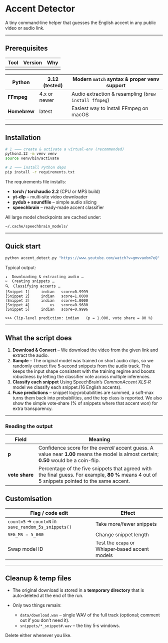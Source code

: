 # Accent Detector

A tiny command‑line helper that guesses the English accent in any public video or audio link.

---

## Prerequisites

| Tool | Version | Why |
| ---- | ------- | --- |
|      |         |     |

| **Python**   | **3.12** (tested) | Modern `match` syntax & proper venv support           |
| ------------ | ----------------- | ----------------------------------------------------- |
| **FFmpeg**   | 4.x or newer      | Audio extraction & resampling (`brew install ffmpeg`) |
| **Homebrew** | latest            | Easiest way to install FFmpeg on macOS                |

---

## Installation

```bash
# 1 ⸺ create & activate a virtual‑env (recommended)
python3.12 -m venv venv
source venv/bin/activate

# 2 ⸺ install Python deps
pip install -r requirements.txt
```

The requirements file installs:

* **torch / torchaudio 2.2** (CPU or MPS build)
* **yt‑dlp** – multi‑site video downloader
* **pydub + soundfile** – simple audio slicing
* **speechbrain** – ready‑made accent classifier

All large model checkpoints are cached under:

```
~/.cache/speechbrain_models/
```

---

## Quick start

```bash
python accent_detect.py "https://www.youtube.com/watch?v=gmvvaobm7eQ"
```

Typical output:

```
↓  Downloading & extracting audio …
✂︎  Creating snippets …
🔍  Classifying accents …
[Snippet 1]     indian   score=0.9999
[Snippet 2]     indian   score=1.0000
[Snippet 3]     indian   score=1.0000
[Snippet 4]         us   score=0.9680
[Snippet 5]     indian   score=0.9996

>>> Clip‑level prediction: indian   (p = 1.000, vote share = 80 %)
```

---

## What the script does

1. **Download & Convert** – We download the video from the given link and extract the audio.
2. **Sample** – The original model was trained on short audio clips, so we randomly extract five 5‑second snippets from the audio track. This keeps the input shape consistent with the training regime and boosts robustness by letting the classifier vote across multiple inferences.
3. **Classify each snippet** Using SpeechBrain’s *CommonAccent XLS‑R* model we classify each snippet.(16 English accents).
4. **Fuse predictions** – snippet log‑probabilities are summed, a soft‑max turns them back into probabilities, and the top class is reported. We also show the simple vote‑share (% of snippets where that accent won) for extra transparency.

---

### Reading the output

| Field        | Meaning                                                                                                   |
|--------------|-----------------------------------------------------------------------------------------------------------|
| **p**        | Confidence score for the *overall* accent guess. A value near **1.00** means the model is almost certain; **0.50** would be a coin-flip. |
| **vote&nbsp;share** | Percentage of the five snippets that agreed with the final guess. For example, **80 %** means 4 out of 5 snippets pointed to the same accent. |

## Customisation

| Flag / code edit                                     | Effect                                          |
| ---------------------------------------------------- | ----------------------------------------------- |
| `count=5` → `count=N` in `save_random_5s_snippets()` | Take more/fewer snippets                        |
| `SEG_MS = 5_000`                                     | Change snippet length                           |
| Swap model ID                                        | Test the `ecapa` or Whisper‑based accent models |

---

## Cleanup & temp files

* The original download is stored in a **temporary directory** that is auto‑deleted at the end of the run.
* Only two things remain:

  * `data/download.wav` – single WAV of the full track (optional; comment out if you don’t need it).
  * `snippets/*_snippet#.wav` – the tiny 5‑s windows.

Delete either whenever you like.
